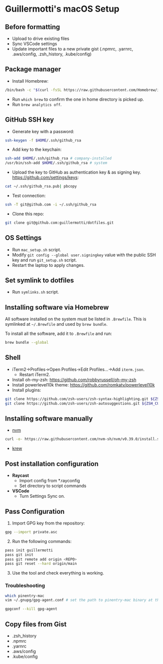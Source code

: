 # Guillermotti's macOS Setup

## Before formatting

- Upload to drive existing files
- Sync VSCode settings
- Update important files to a new private gist (.npmrc, .yarnrc, .aws/config, .zsh_history, .kube/config)

## Package manager

- Install Homebrew:

```sh
/bin/bash -c "$(curl -fsSL https://raw.githubusercontent.com/Homebrew/install/HEAD/install.sh)"
```

- Run `which brew` to confirm the one in home directory is picked up.
- Run `brew analytics off`.

## GitHub SSH key

- Generate key with a password:

```sh
ssh-keygen -f $HOME/.ssh/github_rsa
```

- Add key to the keychain:

```sh
ssh-add $HOME/.ssh/github_rsa # company-installed
/usr/bin/ssh-add $HOME/.ssh/github_rsa # system
```

- Upload the key to GitHub as authentication key & as signing key. https://github.com/settings/keys:

```sh
cat ~/.ssh/github_rsa.pub| pbcopy
```

- Test connection:

```sh
ssh -T git@github.com -i ~/.ssh/github_rsa
```

- Clone this repo:

```sh
git clone git@github.com:guillermotti/dotfiles.git
```

## OS Settings

- Run `mac_setup.sh` script.
- Modify `git config --global user.signingkey` value with the public SSH key and run `git_setup.sh` script.
- Restart the laptop to apply changes.

## Set symlink to dotfiles

- Run `symlinks.sh` script.

## Installing software via Homebrew

All software installed on the system must be listed in `.Brewfile`. This is
symlinked at `~/.Brewfile` and used by `brew bundle`.

To install all the software, add it to `.Brewfile` and run:

```sh
brew bundle --global
```

## Shell

- iTerm2->Profiles->Open Profiles->Edit Profiles...->Add `iterm.json`.
    - Restart iTerm2.
- Install oh-my-zsh: https://github.com/robbyrussell/oh-my-zsh
- Install powerlevel10k theme: https://github.com/romkatv/powerlevel10k
- Install plugins:

```sh
git clone https://github.com/zsh-users/zsh-syntax-highlighting.git ${ZSH_CUSTOM:-~/.oh-my-zsh/custom}/plugins/zsh-syntax-highlighting
git clone https://github.com/zsh-users/zsh-autosuggestions.git ${ZSH_CUSTOM:-~/.oh-my-zsh/custom}/plugins/zsh-autosuggestions
```

## Installing software manually

- [nvm](https://github.com/nvm-sh/nvm)

```sh  
curl -o- https://raw.githubusercontent.com/nvm-sh/nvm/v0.39.0/install.sh | bash
```

- [krew](https://krew.sigs.k8s.io/docs/user-guide/setup/install/)

## Post installation configuration

- **Raycast**
  - Import config from *.rayconfig
  - Set directory to script commands
- **VSCode**
  - Turn Settings Sync on.

## Pass Configuration

1. Import GPG key from the repository:

```sh
gpg --import private.asc
```

2. Run the following commands: 

```sh
pass init guillermotti
pass git init
pass git remote add origin <REPO>
pass git reset --hard origin/main
```

3. Use the tool and check everything is working.

### Troubleshooting

```sh
which pinentry-mac
vim ~/.gnupg/gpg-agent.conf # set the path to pinentry-mac binary at the end of the file
```

```sh
gpgconf --kill gpg-agent
```


## Copy files from Gist

- .zsh_history
- .npmrc
- .yarnrc
- .aws/config
- .kube/config
